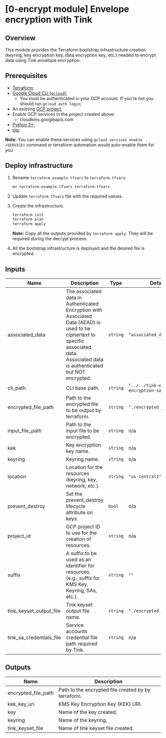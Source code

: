# [0-encrypt module] Envelope encryption with Tink

## Overview

This module provides the Terraform bootstrap infrastructure creation (keyring, key encryption key, data encryption key, etc.) needed to encrypt data using Tink envelope encryption.

## Prerequisites

- [Terraform](https://developer.hashicorp.com/terraform/downloads);
- [Google Cloud CLI (`gcloud`)](https://cloud.google.com/sdk/docs/install-sdk);
    - You must be authenticated in your GCP account. If you're not you should run `gcloud auth login`;
- An existing [GCP project](https://cloud.google.com/resource-manager/docs/creating-managing-projects#creating_a_project);
- Enable GCP services in the project created above:
    - cloudkms.googleapis.com
- [Python 3+](https://www.python.org/downloads/);
- [pip](https://pip.pypa.io/en/stable/installation/);

**Note:** You can enable these services using `gcloud services enable <SERVICE>` command or terraform automation would auto-enable them for you.

## Deploy infrastructure

1. Rename `terraform.example.tfvars` to `terraform.tfvars`:
    ```sh
    mv terraform.example.tfvars terraform.tfvars
    ```

1. Update `terraform.tfvars` file with the required values.

1. Create the infrastructure.

    ```sh
    terraform init
    terraform plan
    terraform apply
    ```
    **Note:** Copy all the outputs provided by `terraform apply`. They will be required during the decrypt process.

1. All the bootstrap infrastructure is deployed and the desired file is encrypted.

<!-- BEGINNING OF PRE-COMMIT-TERRAFORM DOCS HOOK -->
## Inputs

| Name | Description | Type | Default | Required |
|------|-------------|------|---------|:--------:|
| associated\_data | The associated data in Authenticated Encryption with Associated Data (AEAD) is used to tie ciphertext to specific associated data. Associated data is authenticated but NOT encrypted. | `string` | `"associated_data_sample"` | no |
| cli\_path | CLI base path. | `string` | `"../../tink-envelope-encryption-sample"` | no |
| encrypted\_file\_path | Path to the encrypted file to be output by terraform. | `string` | `"./encrypted_file"` | no |
| input\_file\_path | Path to the input file to be encrypted. | `string` | n/a | yes |
| kek | Key encryption key name. | `string` | n/a | yes |
| keyring | Keyring name. | `string` | n/a | yes |
| location | Location for the resources (keyring, key, network, etc.). | `string` | `"us-central1"` | no |
| prevent\_destroy | Set the prevent\_destroy lifecycle attribute on keys. | `bool` | n/a | yes |
| project\_id | GCP project ID to use for the creation of resources. | `string` | n/a | yes |
| suffix | A suffix to be used as an identifier for resources. (e.g., suffix for KMS Key, Keyring, SAs, etc.). | `string` | `""` | no |
| tink\_keyset\_output\_file | Tink keyset output file name. | `string` | `"./encrypted_keyset"` | no |
| tink\_sa\_credentials\_file | Service accounts credential file path required by Tink. | `string` | n/a | yes |

## Outputs

| Name | Description |
|------|-------------|
| encrypted\_file\_path | Path to the encrypted file created by by terraform. |
| kek\_key\_uri | KMS Key Encryption Key (KEK) URI. |
| key | Name of the key created. |
| keyring | Name of the keyring. |
| tink\_keyset\_file | Name of tink keyset file created. |

<!-- END OF PRE-COMMIT-TERRAFORM DOCS HOOK -->
